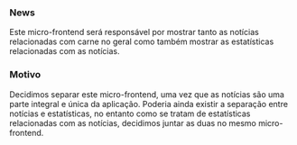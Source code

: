 ### News

Este micro-frontend será responsável por mostrar tanto as notícias relacionadas com carne no geral como também mostrar as estatísticas relacionadas com as notícias.

### Motivo

Decidimos separar este micro-frontend, uma vez que as notícias são uma parte integral e única da aplicação. Poderia ainda existir a separação entre notícias e estatísticas, no entanto como se tratam de estatísticas relacionadas com as notícias, decidimos juntar as duas no mesmo micro-frontend.